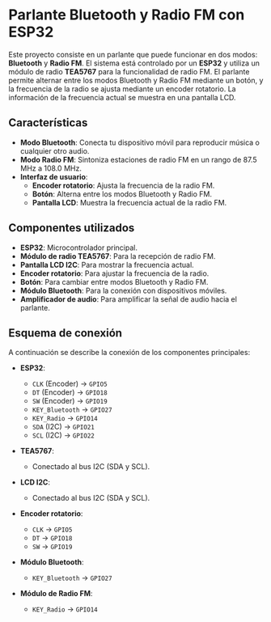 # Parlante Bluetooth y Radio FM con ESP32

Este proyecto consiste en un parlante que puede funcionar en dos modos: **Bluetooth** y **Radio FM**. El sistema está controlado por un **ESP32** y utiliza un módulo de radio **TEA5767** para la funcionalidad de radio FM. El parlante permite alternar entre los modos Bluetooth y Radio FM mediante un botón, y la frecuencia de la radio se ajusta mediante un encoder rotatorio. La información de la frecuencia actual se muestra en una pantalla LCD.

## Características

- **Modo Bluetooth**: Conecta tu dispositivo móvil para reproducir música o cualquier otro audio.
- **Modo Radio FM**: Sintoniza estaciones de radio FM en un rango de 87.5 MHz a 108.0 MHz.
- **Interfaz de usuario**: 
  - **Encoder rotatorio**: Ajusta la frecuencia de la radio FM.
  - **Botón**: Alterna entre los modos Bluetooth y Radio FM.
  - **Pantalla LCD**: Muestra la frecuencia actual de la radio FM.

## Componentes utilizados

- **ESP32**: Microcontrolador principal.
- **Módulo de radio TEA5767**: Para la recepción de radio FM.
- **Pantalla LCD I2C**: Para mostrar la frecuencia actual.
- **Encoder rotatorio**: Para ajustar la frecuencia de la radio.
- **Botón**: Para cambiar entre modos Bluetooth y Radio FM.
- **Módulo Bluetooth**: Para la conexión con dispositivos móviles.
- **Amplificador de audio**: Para amplificar la señal de audio hacia el parlante.

## Esquema de conexión

A continuación se describe la conexión de los componentes principales:

- **ESP32**:
  - `CLK` (Encoder) -> `GPIO5`
  - `DT` (Encoder) -> `GPIO18`
  - `SW` (Encoder) -> `GPIO19`
  - `KEY_Bluetooth` -> `GPIO27`
  - `KEY_Radio` -> `GPIO14`
  - `SDA` (I2C) -> `GPIO21`
  - `SCL` (I2C) -> `GPIO22`

- **TEA5767**:
  - Conectado al bus I2C (SDA y SCL).

- **LCD I2C**:
  - Conectado al bus I2C (SDA y SCL).

- **Encoder rotatorio**:
  - `CLK` -> `GPIO5`
  - `DT` -> `GPIO18`
  - `SW` -> `GPIO19`

- **Módulo Bluetooth**:
  - `KEY_Bluetooth` -> `GPIO27`

- **Módulo de Radio FM**:
  - `KEY_Radio` -> `GPIO14`
